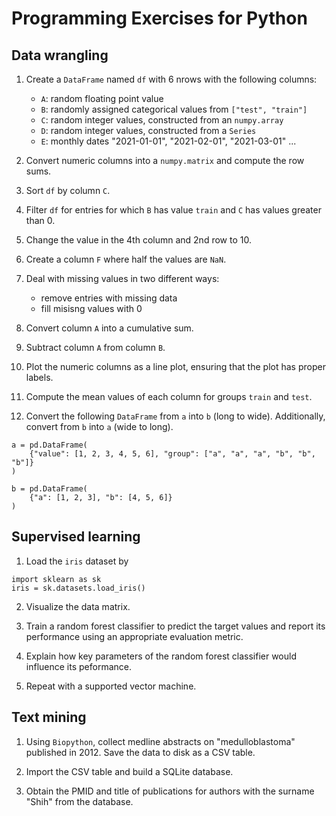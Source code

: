 # Programming Exercises for Python

## Data wrangling

1. Create a `DataFrame` named `df` with 6 nrows with the following columns:

    - `A`: random floating point value
    - `B`: randomly assigned categorical values from `["test", "train"]`
    - `C`: random integer values, constructed from an `numpy.array`
    - `D`: random integer values, constructed from a `Series`
    - `E`: monthly dates "2021-01-01", "2021-02-01", "2021-03-01" ...

2. Convert numeric columns into a `numpy.matrix` and compute the row sums.

3. Sort `df` by column `C`.

4. Filter `df` for entries for which `B` has value `train` and `C`
   has values greater than 0.

5. Change the value in the 4th column and 2nd row to 10.

6. Create a column `F` where half the values are `NaN`.

7. Deal with missing values in two different ways:
    
    - remove entries with missing data
    - fill misisng values with 0

8. Convert column `A` into a cumulative sum.

9. Subtract column `A` from column `B`.

10. Plot the numeric columns as a line plot, ensuring that the plot
   has proper labels.

11. Compute the mean values of each column for groups `train` and `test`.

12. Convert the following `DataFrame` from `a` into `b` (long to wide).
    Additionally, convert from `b` into `a` (wide to long).

```
a = pd.DataFrame(
    {"value": [1, 2, 3, 4, 5, 6], "group": ["a", "a", "a", "b", "b", "b"]}
)

b = pd.DataFrame(
    {"a": [1, 2, 3], "b": [4, 5, 6]}
)
```


## Supervised learning

1. Load the `iris` dataset by
```
import sklearn as sk
iris = sk.datasets.load_iris()
```

2. Visualize the data matrix.

3. Train a random forest classifier to predict the target values and 
   report its performance using an appropriate evaluation metric.

4. Explain how key parameters of the random forest classifier would influence
   its peformance.

5. Repeat with a supported vector machine.


## Text mining

1. Using `Biopython`, collect medline abstracts on "medulloblastoma"
   published in 2012. Save the data to disk as a CSV table.

2. Import the CSV table and build a SQLite database.

3. Obtain the PMID and title of publications for authors with the surname
   "Shih" from the database.

